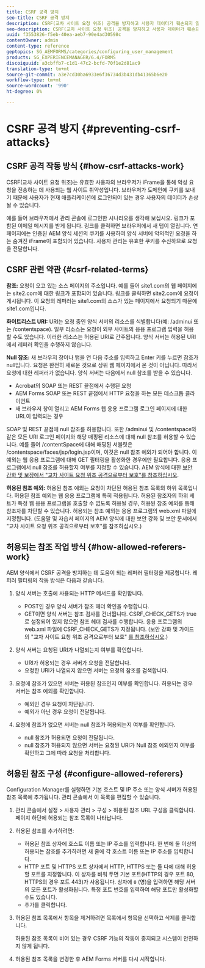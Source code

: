 ```yaml
---
title: CSRF 공격 방지
seo-title: CSRF 공격 방지
description: CSRF(교차 사이트 요청 위조) 공격을 방지하고 사용자 데이터가 훼손되지 않도록 보호하는 방법을 알아봅니다.
seo-description: CSRF(교차 사이트 요청 위조) 공격을 방지하고 사용자 데이터가 훼손되지 않도록 보호하는 방법을 알아봅니다.
uuid: f3553826-f5eb-40ea-aeb7-90e4ad30598c
contentOwner: admin
content-type: reference
geptopics: SG_AEMFORMS/categories/configuring_user_management
products: SG_EXPERIENCEMANAGER/6.4/FORMS
discoiquuid: a3cbffb7-c1d1-47c2-bcfd-70f1e2d81ac9
translation-type: tm+mt
source-git-commit: a3e7cd30ba6933e6f36734d3b431db41365b6e20
workflow-type: tm+mt
source-wordcount: '990'
ht-degree: 0%

---
```



# CSRF 공격 방지 {#preventing-csrf-attacks}

## CSRF 공격 작동 방식 {#how-csrf-attacks-work}

CSRF(교차 사이트 요청 위조)는 유효한 사용자의 브라우저가 iFrame을 통해 악성 요청을 전송하는 데 사용되는 웹 사이트 취약성입니다. 브라우저가 도메인에 쿠키를 보내기 때문에 사용자가 현재 애플리케이션에 로그인되어 있는 경우 사용자의 데이터가 손상될 수 있습니다.

예를 들어 브라우저에서 관리 콘솔에 로그인한 시나리오를 생각해 보십시오. 링크가 포함된 이메일 메시지를 받게 됩니다. 링크를 클릭하면 브라우저에서 새 탭이 열립니다. 연 페이지에는 인증된 AEM 양식 세션의 쿠키를 사용하여 양식 서버에 악의적인 요청을 하는 숨겨진 iFrame이 포함되어 있습니다. 사용자 관리는 유효한 쿠키를 수신하므로 요청을 전달합니다.

## CSRF 관련 약관 {#csrf-related-terms}

**참조:** 요청이 오고 있는 소스 페이지의 주소입니다. 예를 들어 site1.com의 웹 페이지에는 site2.com에 대한 링크가 포함되어 있습니다. 링크를 클릭하면 site2.com에 요청이 게시됩니다. 이 요청의 레퍼러는 site1.com의 소스가 있는 페이지에서 요청되기 때문에 site1.com입니다.

**화이트리스트 URI:** URI는 요청 중인 양식 서버의 리소스를 식별합니다(예: /adminui 또는 /contentspace). 일부 리소스는 요청이 외부 사이트의 응용 프로그램 입력을 허용할 수도 있습니다. 이러한 리소스는 허용된 URI로 간주됩니다. 양식 서버는 허용된 URI에서 레퍼러 확인을 수행하지 않습니다.

**Null 참조:** 새 브라우저 창이나 탭을 연 다음 주소를 입력하고 Enter 키를 누르면 참조가 null입니다. 요청은 완전히 새로운 것으로 상위 웹 페이지에서 온 것이 아닙니다. 따라서 요청에 대한 레퍼러가 없습니다. 양식 서버는 다음에서 null 참조를 받을 수 있습니다.

* Acrobat의 SOAP 또는 REST 끝점에서 수행된 요청
* AEM Forms SOAP 또는 REST 끝점에서 HTTP 요청을 하는 모든 데스크톱 클라이언트
* 새 브라우저 창이 열리고 AEM Forms 웹 응용 프로그램 로그인 페이지에 대한 URL이 입력되는 경우

SOAP 및 REST 끝점에 null 참조를 허용합니다. 또한 /adminui 및 /contentspace와 같은 모든 URI 로그인 페이지와 해당 매핑된 리소스에 대해 null 참조를 허용할 수 있습니다. 예를 들어 /contentSpace에 대해 매핑된 서블릿은 /contentspace/faces/jsp/login.jsp이며, 이것은 null 참조 예외가 되어야 합니다. 이 예외는 웹 응용 프로그램에 대해 GET 필터링을 활성화한 경우에만 필요합니다. 응용 프로그램에서 null 참조를 허용할지 여부를 지정할 수 있습니다. AEM 양식에 대한 [보안 강화 및 보장에서 &quot;교차 사이트 요청 위조 공격으로부터 보호&quot;를 참조하십시오](https://help.adobe.com/en_US/livecycle/11.0/HardeningSecurity/index.html).

**허용된 참조 예외:** 허용된 참조 예외는 요청이 차단된 허용된 참조 목록의 하위 목록입니다. 허용된 참조 예외는 웹 응용 프로그램에 특히 적용됩니다. 허용된 참조자의 하위 세트가 특정 웹 응용 프로그램을 호출할 수 없도록 허용될 경우, 허용된 참조 예외를 통해 참조자를 차단할 수 있습니다. 허용되는 참조 예외는 응용 프로그램의 web.xml 파일에 지정됩니다. (도움말 및 자습서 페이지의 AEM 양식에 대한 보안 강화 및 보안 문서에서 &quot;교차 사이트 요청 위조 공격으로부터 보호&quot;를 참조하십시오.)

## 허용되는 참조 작업 방식 {#how-allowed-referers-work}

AEM 양식에서 CSRF 공격을 방지하는 데 도움이 되는 레퍼러 필터링을 제공합니다. 레퍼러 필터링의 작동 방식은 다음과 같습니다.

1. 양식 서버는 호출에 사용되는 HTTP 메서드를 확인합니다.

   * POST인 경우 양식 서버가 참조 헤더 확인을 수행합니다.
   * GET이면 양식 서버는 참조 검사를 건너뜁니다. CSRF_CHECK_GETS가 true로 설정되어 있지 않으면 참조 헤더 검사를 수행합니다. 응용 프로그램의 web.xml 파일에 CSRF_CHECK_GETS가 지정됩니다. (보안 강화 및 가이드의 &quot;교차 사이트 요청 위조 공격으로부터 보호&quot; [를 참조하십시오](https://help.adobe.com/en_US/livecycle/11.0/HardeningSecurity/index.html).)

1. 양식 서버는 요청된 URI가 나열되는지 여부를 확인합니다.

   * URI가 허용되는 경우 서버가 요청을 전달합니다.
   * 요청한 URI가 나열되지 않으면 서버는 요청의 참조를 검색합니다.

1. 요청에 참조가 있으면 서버는 허용된 참조인지 여부를 확인합니다. 허용되는 경우 서버는 참조 예외를 확인합니다.

   * 예외인 경우 요청이 차단됩니다.
   * 예외가 아닌 경우 요청이 전달됩니다.

1. 요청에 참조가 없으면 서버는 null 참조가 허용되는지 여부를 확인합니다.

   * null 참조가 허용되면 요청이 전달됩니다.
   * null 참조가 허용되지 않으면 서버는 요청된 URI가 Null 참조 예외인지 여부를 확인하고 그에 따라 요청을 처리합니다.

## 허용된 참조 구성 {#configure-allowed-referers}

Configuration Manager를 실행하면 기본 호스트 및 IP 주소 또는 양식 서버가 허용된 참조 목록에 추가됩니다. 관리 콘솔에서 이 목록을 편집할 수 있습니다.

1. 관리 콘솔에서 설정 > 사용자 관리 > 구성 > 허용된 참조 URL 구성을 클릭합니다. 페이지 하단에 허용되는 참조 목록이 나타납니다.
1. 허용된 참조를 추가하려면:

   * 허용된 참조 상자에 호스트 이름 또는 IP 주소를 입력합니다. 한 번에 둘 이상의 허용되는 참조를 추가하려면 새 줄에 각 호스트 이름 또는 IP 주소를 입력합니다.
   * HTTP 포트 및 HTTPS 포트 상자에서 HTTP, HTTPS 또는 둘 다에 대해 허용할 포트를 지정합니다. 이 상자를 비워 두면 기본 포트(HTTP의 경우 포트 80, HTTPS의 경우 포트 443)가 사용됩니다. 상자에 `0` (영)을 입력하면 해당 서버의 모든 포트가 활성화됩니다. 특정 포트 번호를 입력하여 해당 포트만 활성화할 수도 있습니다.
   * 추가를 클릭합니다.

1. 허용된 참조 목록에서 항목을 제거하려면 목록에서 항목을 선택하고 삭제를 클릭합니다.

   허용된 참조 목록이 비어 있는 경우 CSRF 기능의 작동이 중지되고 시스템이 안전하지 않게 됩니다.

1. 허용된 참조 목록을 변경한 후 AEM Forms 서버를 다시 시작합니다.

